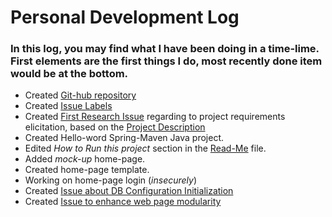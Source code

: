 # Personal Development Log

### In this log, you may find what I have been doing in a time-lime. First elements are the first things I do, most recently done item would be at the bottom.

* Created [Git-hub repository](https://github.com/Mephala/Fall2016Swe573_healthTracker)
* Created [Issue Labels](https://github.com/Mephala/Fall2016Swe573_healthTracker/labels)
* Created [First Research Issue](https://github.com/Mephala/Fall2016Swe573_healthTracker/issues/1) regarding to project requirements elicitation, based on the [Project Description](https://github.com/Mephala/Fall2016Swe573_healthTracker/blob/master/SWE573_projectdescription.pdf)
* Created Hello-word Spring-Maven Java project.
* Edited *How to Run this project* section in the [Read-Me](https://github.com/Mephala/Fall2016Swe573_healthTracker/blob/master/README.md) file.
* Added *mock-up* home-page.
* Created home-page template.
* Working on home-page login (*insecurely*)
* Created [Issue about DB Configuration Initialization](https://github.com/Mephala/Fall2016Swe573_healthTracker/issues/5)
* Created [Issue to enhance web page modularity](https://github.com/Mephala/Fall2016Swe573_healthTracker/issues/6)

